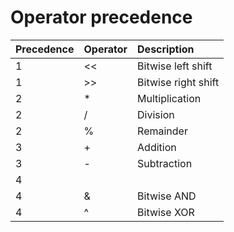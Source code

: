 # Operator precedence
  
| Precedence | Operator | Description                 |
|:-----------|:---------|:----------------------------|
|1           |<<        |Bitwise left shift           |
|1           |>>        |Bitwise right shift          |
|2           |*         |Multiplication               |
|2           |/         |Division                     |
|2           |%         |Remainder                    |
|3           |+         |Addition                     |
|3           |-         |Subtraction                  |
|4           ||         |Bitwise OR                   |
|4           |&         |Bitwise AND                  |
|4           |^         |Bitwise XOR                  |
